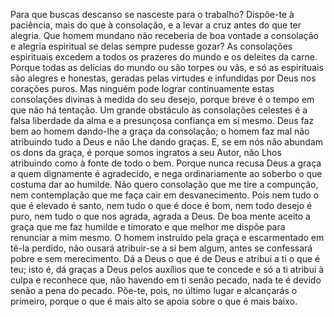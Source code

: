 Para que buscas descanso se nasceste para o trabalho? Dispõe-te à paciência, mais do que à consolação, e a levar a cruz antes do que ter alegria. Que homem mundano não receberia de boa vontade a consolação e alegria espiritual se delas sempre pudesse gozar? As consolações espirituais excedem a todos os prazeres do mundo e os deleites da carne. Porque todas as delícias do mundo ou são torpes ou vãs, e só as espirituais são alegres e honestas, geradas pelas virtudes e infundidas por Deus nos corações puros. Mas ninguém pode lograr continuamente estas consolações divinas à medida do seu desejo, porque breve é o tempo em que não há tentação. Um grande obstáculo às consolações celestes é a falsa liberdade da alma e a presunçosa confiança em si mesmo. Deus faz bem ao homem dando-lhe a graça da consolação; o homem faz mal não atribuindo tudo a Deus e não Lhe dando graças. E, se em nós não abundam os dons da graça, é porque somos ingratos a seu Autor, não Lhos atribuindo como à fonte de todo o bem. Porque nunca recusa Deus a graça a quem dignamente é agradecido, e nega ordinariamente ao soberbo o que costuma dar ao humilde. Não quero consolação que me tire a compunção, nem contemplação que me faça cair em desvanecimento. Pois nem tudo o que é elevado é santo, nem tudo o que é doce é bom, nem todo desejo é puro, nem tudo o que nos agrada, agrada a Deus. De boa mente aceito a graça que me faz humilde e timorato e que melhor me dispõe para renunciar a mim mesmo. O homem instruído pela graça e escarmentado em tê-la perdido, não ousará atribuir-se a si bem algum, antes se confessará pobre e sem merecimento. Dá a Deus o que é de Deus e atribui a ti o que é teu; isto é, dá graças a Deus pelos auxílios que te concede e só a ti atribui à culpa e reconhece que, não havendo em ti senão pecado, nada te é devido senão a pena do pecado. Põe-te, pois, no último lugar e alcançarás o primeiro, porque o que é mais alto se apoia sobre o que é mais baixo.